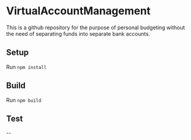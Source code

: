 # VirtualAccountManagement
This is a github repository for the purpose of personal budgeting without the need of separating funds into separate bank accounts.

## Setup
Run
` npm install `

## Build
Run
` npm build `

## Test
--
